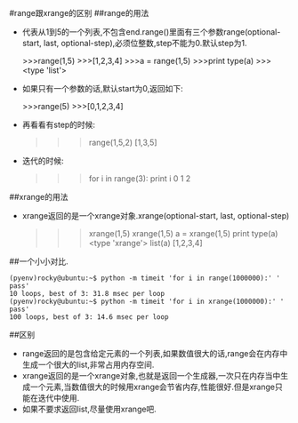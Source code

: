 #range跟xrange的区别
##range的用法
* 代表从1到5的一个列表,不包含end.range()里面有三个参数range(optional-start, last, optional-step),必须位整数,step不能为0.默认step为1.

	\>>>range(1,5)
	\>>>[1,2,3,4]
	\>>>a = range(1,5)
	\>>>print type(a)
	\>>><type 'list'>

* 如果只有一个参数的话,默认start为0,返回如下:

	\>>>range(5)
	\>>>[0,1,2,3,4]

* 再看看有step的时候:

	>>>range(1,5,2)
	>>>[1,3,5]

* 迭代的时候:

	>>>for i in range(3):
	>>>    print i
	>>>0
	>>>1
	>>>2

##xrange的用法

* xrange返回的是一个xrange对象.xrange(optional-start, last, optional-step)

	>>>xrange(1,5)
	>>>xrange(1,5)
	>>>a = xrange(1,5)
	>>>print type(a)
	>>><type 'xrange'>
	>>>list(a)
	>>>[1,2,3,4]

##一个小小对比.

	(pyenv)rocky@ubuntu:~$ python -m timeit 'for i in range(1000000):' ' pass'
	10 loops, best of 3: 31.8 msec per loop
	(pyenv)rocky@ubuntu:~$ python -m timeit 'for i in xrange(1000000):' ' pass'
	100 loops, best of 3: 14.6 msec per loop

	
##区别

* range返回的是包含给定元素的一个列表,如果数值很大的话,range会在内存中生成一个很大的list,非常占用内存空间.
* xrange返回的是一个xrange对象,也就是返回一个生成器,一次只在内存当中生成一个元素,当数值很大的时候用xrange会节省内存,性能很好.但是xrange只能在迭代中使用.
* 如果不要求返回list,尽量使用xrange吧.
	
